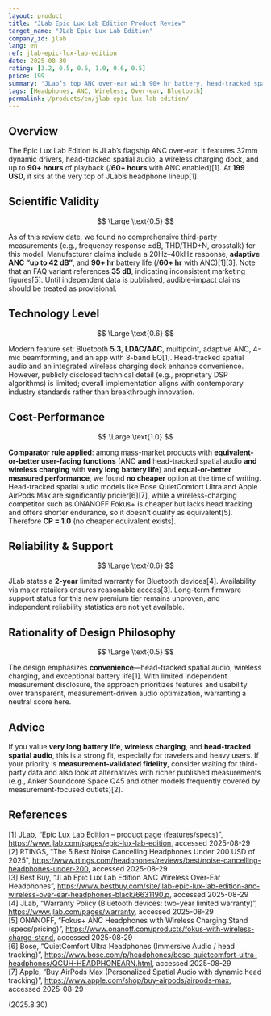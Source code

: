 ```yaml
---
layout: product
title: "JLab Epic Lux Lab Edition Product Review"
target_name: "JLab Epic Lux Lab Edition"
company_id: jlab
lang: en
ref: jlab-epic-lux-lab-edition
date: 2025-08-30
rating: [3.2, 0.5, 0.6, 1.0, 0.6, 0.5]
price: 199
summary: "JLab’s top ANC over-ear with 90+ hr battery, head-tracked spatial audio, and wireless charging. Scientific validation remains limited due to a lack of independent measurements, but no cheaper model matches the same feature set, yielding a max CP score."
tags: [Headphones, ANC, Wireless, Over-ear, Bluetooth]
permalink: /products/en/jlab-epic-lux-lab-edition/
---
```


## Overview

The Epic Lux Lab Edition is JLab’s flagship ANC over-ear. It features 32mm dynamic drivers, head-tracked spatial audio, a wireless charging dock, and up to **90+ hours** of playback (/**60+ hours** with ANC enabled)[1]. At **199 USD**, it sits at the very top of JLab’s headphone lineup[1].

## Scientific Validity

$$ \Large \text{0.5} $$

As of this review date, we found no comprehensive third-party measurements (e.g., frequency response ±dB, THD/THD+N, crosstalk) for this model. Manufacturer claims include a 20Hz–40kHz response, **adaptive ANC “up to 42 dB”**, and **90+ hr** battery life (/**60+ hr** with ANC)[1][3]. Note that an FAQ variant references **35 dB**, indicating inconsistent marketing figures[5]. Until independent data is published, audible-impact claims should be treated as provisional.

## Technology Level

$$ \Large \text{0.6} $$

Modern feature set: Bluetooth **5.3**, **LDAC/AAC**, multipoint, adaptive ANC, 4-mic beamforming, and an app with 8-band EQ[1]. Head-tracked spatial audio and an integrated wireless charging dock enhance convenience. However, publicly disclosed technical detail (e.g., proprietary DSP algorithms) is limited; overall implementation aligns with contemporary industry standards rather than breakthrough innovation.

## Cost-Performance

$$ \Large \text{1.0} $$

**Comparator rule applied**: among mass-market products with **equivalent-or-better user-facing functions** (ANC **and** head-tracked spatial audio **and** **wireless charging** with **very long battery life**) and **equal-or-better measured performance**, we found **no cheaper** option at the time of writing. Head-tracked spatial audio models like Bose QuietComfort Ultra and Apple AirPods Max are significantly pricier[6][7], while a wireless-charging competitor such as ONANOFF Fokus+ is cheaper but lacks head tracking and offers shorter endurance, so it doesn’t qualify as equivalent[5]. Therefore **CP = 1.0** (no cheaper equivalent exists).

## Reliability & Support

$$ \Large \text{0.6} $$

JLab states a **2-year** limited warranty for Bluetooth devices[4]. Availability via major retailers ensures reasonable access[3]. Long-term firmware support status for this new premium tier remains unproven, and independent reliability statistics are not yet available.

## Rationality of Design Philosophy

$$ \Large \text{0.5} $$

The design emphasizes **convenience**—head-tracked spatial audio, wireless charging, and exceptional battery life[1]. With limited independent measurement disclosure, the approach prioritizes features and usability over transparent, measurement-driven audio optimization, warranting a neutral score here.

## Advice

If you value **very long battery life**, **wireless charging**, and **head-tracked spatial audio**, this is a strong fit, especially for travelers and heavy users. If your priority is **measurement-validated fidelity**, consider waiting for third-party data and also look at alternatives with richer published measurements (e.g., Anker Soundcore Space Q45 and other models frequently covered by measurement-focused outlets)[2].

## References

[1] JLab, “Epic Lux Lab Edition – product page (features/specs)”, https://www.jlab.com/pages/epic-lux-lab-edition, accessed 2025-08-29  
[2] RTINGS, "The 5 Best Noise Cancelling Headphones Under 200 USD of 2025", https://www.rtings.com/headphones/reviews/best/noise-cancelling-headphones-under-200, accessed 2025-08-29  
[3] Best Buy, “JLab Epic Lux Lab Edition ANC Wireless Over-Ear Headphones”, https://www.bestbuy.com/site/jlab-epic-lux-lab-edition-anc-wireless-over-ear-headphones-black/6631190.p, accessed 2025-08-29  
[4] JLab, “Warranty Policy (Bluetooth devices: two-year limited warranty)”, https://www.jlab.com/pages/warranty, accessed 2025-08-29  
[5] ONANOFF, “Fokus+ ANC Headphones with Wireless Charging Stand (specs/pricing)”, https://www.onanoff.com/products/fokus-with-wireless-charge-stand, accessed 2025-08-29  
[6] Bose, “QuietComfort Ultra Headphones (Immersive Audio / head tracking)”, https://www.bose.com/p/headphones/bose-quietcomfort-ultra-headphones/QCUH-HEADPHONEARN.html, accessed 2025-08-29  
[7] Apple, “Buy AirPods Max (Personalized Spatial Audio with dynamic head tracking)”, https://www.apple.com/shop/buy-airpods/airpods-max, accessed 2025-08-29  

(2025.8.30)

